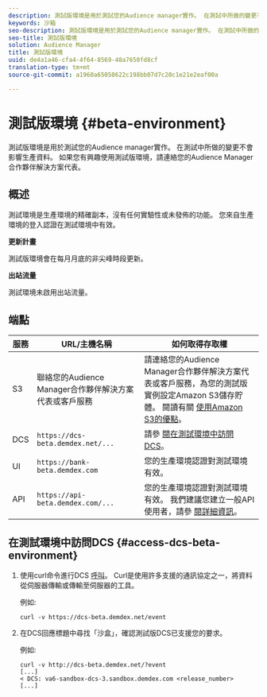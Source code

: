 ```yaml
---
description: 測試版環境是用於測試您的Audience manager實作。 在測試中所做的變更不會影響生產資料。 如果您有興趣使用測試版環境，請連絡您的Audience Manager合作夥伴解決方案代表。
keywords: 沙箱
seo-description: 測試版環境是用於測試您的Audience manager實作。 在測試中所做的變更不會影響生產資料。 如果您有興趣使用測試版環境，請連絡您的Audience Manager合作夥伴解決方案代表。
seo-title: 測試版環境
solution: Audience Manager
title: 測試版環境
uuid: de4a1a46-cfa4-4f64-8569-48a7650fd8cf
translation-type: tm+mt
source-git-commit: a1960a65058622c198bb07d7c20c1e21e2eaf00a

---
```



# 測試版環境 {#beta-environment}

測試版環境是用於測試您的Audience manager實作。 在測試中所做的變更不會影響生產資料。 如果您有興趣使用測試版環境，請連絡您的Audience Manager合作夥伴解決方案代表。

## 概述

測試環境是生產環境的精確副本，沒有任何實驗性或未發佈的功能。 您來自生產環境的登入認證在測試環境中有效。

**更新計畫**

測試版環境會在每月月底的非尖峰時段更新。

**出站流量**

測試環境未啟用出站流量。

<!-- 

Added re: AAM-30826.

 -->

## 端點



| 服務 | URL/主機名稱 | 如何取得存取權 |
|--- |--- | --- |
| S3 | 聯絡您的Audience Manager合作夥伴解決方案代表或客戶服務 | 請連絡您的Audience Manager合作夥伴解決方案代表或客戶服務，為您的測試版實例設定Amazon S3儲存貯體。 閱讀有關 [使用Amazon S3的優點](../reference/amazon-s3.md)。 |
| DCS | `https://dcs-beta.demdex.net/...` | 請參 [閱在測試環境中訪問DCS](../reference/beta-environment.md#access-dcs-beta-environment)。 |
| UI | `https://bank-beta.demdex.com` | 您的生產環境認證對測試環境有效。 |
| API | `https://api-beta.demdex.com/...` | 您的生產環境認證對測試環境有效。 我們建議您建立一般API使用者，請參 [閱詳細資訊](../api/rest-api-main/aam-api-getting-started.md#requirements)。 |

## 在測試環境中訪問DCS {#access-dcs-beta-environment}

1. 使用curl命令進行DCS [呼叫](https://curl.haxx.se/docs/manpage.html)。 Curl是使用許多支援的通訊協定之一，將資料從伺服器傳輸或傳輸至伺服器的工具。

   例如:

   `curl -v https://dcs-beta.demdex.net/event`

1. 在DCS回應標題中尋找「沙盒」，確認測試版DCS已支援您的要求。

   例如:

   ```
   curl -v http://dcs-beta.demdex.net/?event
   [...]
   < DCS: va6-sandbox-dcs-3.sandbox.demdex.com <release_number>
   [...]
   ```

<!--

1. Determine the load balancer's endpoint IP addresses.

   Run the `dig`  [command](https://en.wikipedia.org/wiki/Dig_(command)) to determine the IP address of the nearest load balancer. The `dig` command queries the Domain Name System and returns the name and IP addresses of the [!DNL Audience Manager] [!UICONTROL Data Collection Servers (DCS)].

   ```
   dig dcs-beta.demdex.net
   ...
   dcs-sandbox-1754093861.us-east-1.elb.amazonaws.com. 60 IN A 52.87.15.51
   dcs-sandbox-1754093861.us-east-1.elb.amazonaws.com. 60 IN A 50.16.150.8
   dcs-sandbox-1754093861.us-east-1.elb.amazonaws.com. 60 IN A 52.2.228.100
   ```

2. Using one of the addresses in the above table, add a static DNS entry in the [!DNL /etc/hosts] file.

   On Windows, modify [!DNL c:\WINDOWS\system32\drivers\etc\hosts].

   For example:

   [!DNL 52.87.15.51 *`samplepartner`*.demdex.net]

   >[!NOTE]
   >
   >The addresses change occasionally, so you must keep your [!DNL /etc/hosts] file up to date.

   Additionally, if you need to set up ID synchronization, you must add a similar entry for [!DNL dpm.demdex.net.]

   [!DNL 52.87.15.51 dpm.demdex.net]. 

3. Make a DCS call, using the `curl` [command](https://curl.haxx.se/docs/manpage.html). Curl is a tool to transfer data from or to a server, using one of many supported protocols.

   For example:

   [!DNL https://<domain>/event?product=camera] 

4. Verify that your request was served by the beta DCS by looking for "sandbox" in the DCS response header.

   For example:

   ```
   curl -v https://dcs-beta.demdex.net/?event
   [...]
   < DCS: va6-sandbox-dcs-3.sandbox.demdex.com <release_number>
   [...]
   ```

   -->